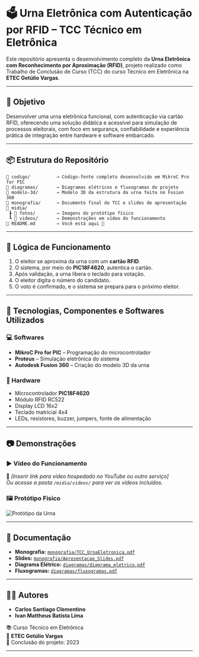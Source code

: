 # 🗳️ Urna Eletrônica com Autenticação por RFID – TCC Técnico em Eletrônica

Este repositório apresenta o desenvolvimento completo da **Urna Eletrônica com Reconhecimento por Aproximação (RFID)**, projeto realizado como Trabalho de Conclusão de Curso (TCC) do curso Técnico em Eletrônica na **ETEC Getúlio Vargas**.

---

## 🎯 Objetivo

Desenvolver uma urna eletrônica funcional, com autenticação via cartão RFID, oferecendo uma solução didática e acessível para simulação de processos eleitorais, com foco em segurança, confiabilidade e experiência prática de integração entre hardware e software embarcado.

---

## 📦 Estrutura do Repositório

```
📁 codigo/          → Código-fonte completo desenvolvido em MikroC Pro for PIC
📁 diagramas/       → Diagramas elétricos e fluxogramas do projeto
📁 modelo-3d/       → Modelo 3D da estrutura da urna feito no Fusion 360
📁 monografia/      → Documento final do TCC e slides de apresentação
📁 midia/
 ┣ 📁 fotos/        → Imagens do protótipo físico
 ┗ 📁 videos/       → Demonstrações em vídeo do funcionamento
📄 README.md        → Você está aqui 🙂
```


---

## 🧠 Lógica de Funcionamento

1. O eleitor se aproxima da urna com um **cartão RFID**.
2. O sistema, por meio do **PIC18F4620**, autentica o cartão.
3. Após validação, a urna libera o teclado para votação.
4. O eleitor digita o número do candidato.
5. O voto é confirmado, e o sistema se prepara para o próximo eleitor.

---

## 🔧 Tecnologias, Componentes e Softwares Utilizados

### 💻 Softwares
- **MikroC Pro for PIC** – Programação do microcontrolador
- **Proteus** – Simulação eletrônica do sistema
- **Autodesk Fusion 360** – Criação do modelo 3D da urna

### 🔩 Hardware
- Microcontrolador **PIC18F4620**
- Módulo RFID RC522
- Display LCD 16x2
- Teclado matricial 4x4
- LEDs, resistores, buzzer, jumpers, fonte de alimentação

---

## 📷 Demonstrações

### ▶️ Vídeo do Funcionamento
🔗 *[Inserir link para vídeo hospedado no YouTube ou outro serviço]*  
*Ou acesse a pasta `/midia/videos/` para ver os vídeos incluídos.*

### 🖼️ Protótipo Físico

![Protótipo da Urna](midia/fotos/prototipo.jpg)

---

## 📄 Documentação

- **Monografia:** [`monografia/TCC_UrnaEletronica.pdf`](monografia/TCC_UrnaEletronica.pdf)
- **Slides:** [`monografia/Apresentacao_Slides.pdf`](monografia/Apresentacao_Slides.pdf)
- **Diagrama Elétrico:** [`diagramas/diagrama_eletrico.pdf`](diagramas/diagrama_eletrico.pdf)
- **Fluxogramas:** [`diagramas/fluxogramas.pdf`](diagramas/fluxogramas.pdf)

---

## 👨‍💻 Autores

- **Carlos Santiago Clementino**
- **Ivan Mattheus Batista Lima**

📚 Curso Técnico em Eletrônica  
🏫 **ETEC Getúlio Vargas**  
📆 Conclusão do projeto: 2023

---
